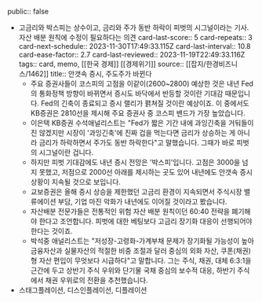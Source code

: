 public:: false

- 고금리와 박스피는 상수이고, 금리와 주가 동반 하락이 피벗의 시그널이라는 기사. 자산 배분 원칙에 수정이 필요하다는 의견
  card-last-score:: 5
  card-repeats:: 3
  card-next-schedule:: 2023-11-30T17:49:33.115Z
  card-last-interval:: 10.8
  card-ease-factor:: 2.7
  card-last-reviewed:: 2023-11-19T22:49:33.116Z
  tags:: card, memo, [[한국 경제]] [[경제위기]] 
  source:: [[잡지/한경비즈니스/1462]]
  title:: 안갯속 증시, 주도주가 바뀐다
	- 주요 증권사들이 코스피의 고점을 이같이(2600~2800) 예상한 것은 내년 Fed의 통화정책 방향이 바뀌면서 증시도 바닥에서 반등할 것이란 기대감 때문입니다. Fed의 긴축이 종료되고 증시 랠리가 펽쳐질 것이란 예상이죠. 이 중에서도 KB증권은 2810선을 제시해 주요 증권사 중 코스피 밴드가 가장 높았습니다.
	- 이은택 KB증권 수석애널리스트는 "Fed가 짧은 기간 내에 과잉긴축을 거둬들이진 않겠지만 시장이 '과잉긴축'에 진짜 겁을 먹는다면 금리가 상승하는 게 아니라 금리가 하락하면서 주가도 동반 하락한다"고 말했습니다. 그때가 바로 피벗의 시그널이란 겁니다.
	- 하지만 피벗 기대감에도 내년 증시 전망은 '박스피'입니다. 고점은 3000을 넘지 못했고, 저점으로 2000선 아래를 제시하는 곳도 있어 내년에도 안갯속 증시 상황이 지속될 것으로 보입니다.
	- 교보증권은 올해 증시 상승을 제한했던 고금리 환경이 지속되면서 주식시장 밸류에이션 부담, 기업 마진 악화가 내년에도 이어질 것이라고 봤습니다.
	- 자산배분 전문가들은 전통적인 위험 자산 배분 원칙이던 60:40 전략을 폐기해야 한다고 조언합니다. 피벗에 대한 베팅보다 고금리 장기화 대응이 선행되어야 한다는 것이죠.
	- 박석중 애널리스트는 "저성장-고령화-가계부채 문제가 장기화될 가능성이 높아 금융자산과 실물자산의 적절한 비중 조절과 달러 중심의 외화 자산, 쿠폰(채권)형 자산 편입이 무엇보다 시급하다"고 말합니다. 그는 주식, 채권, 대체 6:3:1을 근간에 두고 상반기 주식 우위와 단기물 국채 중심의 보수적 대응, 하반기 주식에서 채권 우위로의 전환을 추천했습니다.
- 스태그플레이션, 디스인플레이션, 디플레이션